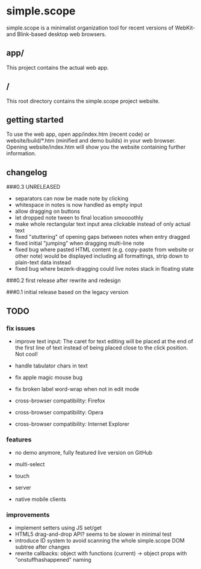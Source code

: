 # simple.scope

simple.scope is a minimalist organization tool for recent versions of WebKit- and Blink-based desktop web browsers.

## app/
This project contains the actual web app.

## /
This root directory contains the simple.scope project website.



## getting started
To use the web app, open app/index.htm (recent code) or website/build/*.htm (minified and demo builds) in your web browser. 
Opening website/index.htm will show you the website containing further information.



## changelog


###0.3 UNRELEASED
* separators can now be made note by clicking
* whitespace in notes is now handled as empty input
* allow dragging on buttons
* let dropped note tween to final location smoooothly
* make whole rectangular text input area clickable instead of only actual text
* fixed "stuttering" of opening gaps between notes when entry dragged
* fixed initial "jumping" when dragging multi-line note
* fixed bug where pasted HTML content (e.g. copy-paste from website or other note) would be displayed including all formattings, strip down to plain-text data instead
* fixed bug where bezerk-dragging could live notes stack in floating state

###0.2
first release after rewrite and redesign

###0.1
initial release based on the legacy version


## TODO

### fix issues

* improve text input: The caret for text editing will be placed at the end of the first line of text instead of being placed close to the click position. Not cool!

* handle tabulator chars in text

* fix apple magic mouse bug

* fix broken label word-wrap when not in edit mode

* cross-browser compatibility: Firefox
* cross-browser compatibility: Opera
* cross-browser compatibility: Internet Explorer





### features
* no demo anymore, fully featured live version on GitHub

* multi-select

* touch
* server
* native mobile clients




### improvements
* implement setters using JS set/get
* HTML5 drag-and-drop API? seems to be slower in minimal test
* introduce ID system to avoid scanning the whole simple.scope DOM subtree after changes
* rewrite callbacks: object with functions (current) -> object props with "onstuffhashappened" naming

